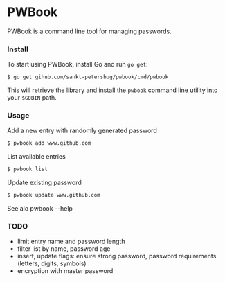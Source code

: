 PWBook
======

PWBook is a command line tool for managing passwords.


### Install

To start using PWBook, install Go and run `go get`:

```sh
$ go get gihub.com/sankt-petersbug/pwbook/cmd/pwbook
```

This will retrieve the library and install the `pwbook` command line utility into
your `$GOBIN` path.

### Usage

Add a new entry with randomly generated password

```sh
$ pwbook add www.github.com
```

List available entries

```sh
$ pwbook list
```

Update existing password

```sh
$ pwbook update www.github.com
```

See alo pwbook --help

### TODO

- limit entry name and password length
- filter list by name, password age
- insert, update flags: ensure strong password, password requirements (letters, digits, symbols)
- encryption with master password